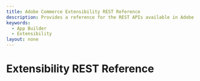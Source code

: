 ```yaml
---
title: Adobe Commerce Extensibility REST Reference
description: Provides a reference for the REST APIs available in Adobe Commerce for extensibility.
keywords:
  - App Builder
  - Extensibility
layout: none
---
```


# Extensibility REST Reference

<RedoclyAPIBlock src="/commerce/extensibility/rest/accs-schema.yaml" hideTryItPanel scrollYOffset={64} />
